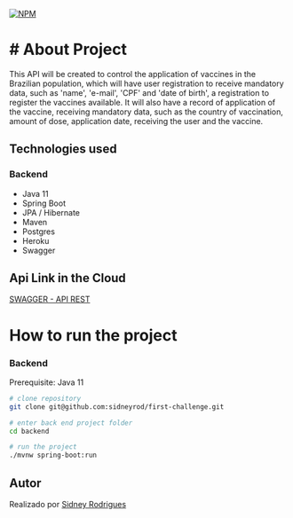 [![NPM](https://img.shields.io/npm/l/react)](https://github.com/sidneyrod/first-challenge/blob/main/LICENSE)

# # About Project

This API will be created to control the application of vaccines in the Brazilian population, which will have user registration to receive mandatory data, such as 'name', 'e-mail', 'CPF' and 'date of birth', a registration to register the vaccines available. It will also have a record of application of the vaccine, receiving mandatory data, such as the country of vaccination, amount of dose, application date, receiving the user and the vaccine.

## Technologies used
### Backend
- Java 11
- Spring Boot
- JPA / Hibernate
- Maven
- Postgres
- Heroku
- Swagger

## Api Link in the Cloud
<p className="text-light"><a href="https://apirest-vaccinationcontrol.herokuapp.com/swagger-ui.html" 
target="_blank" rel="noreferrer">SWAGGER - API REST</a></p>


#  How to run the project

### Backend
Prerequisite: Java 11

```bash
# clone repository
git clone git@github.com:sidneyrod/first-challenge.git

# enter back end project folder
cd backend

# run the project
./mvnw spring-boot:run
```

## Autor

<p className="text-light">Realizado por <a href="https://github.com/sidneyrod" 
target="_blank" rel="noreferrer">Sidney Rodrigues</a></p>

